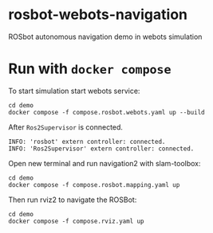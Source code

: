 # rosbot-webots-navigation
ROSbot autonomous navigation demo in webots simulation

# Run with `docker compose`
To start simulation start webots service:
```
cd demo
docker compose -f compose.rosbot.webots.yaml up --build
```

After `Ros2Supervisor` is connected.
```
INFO: 'rosbot' extern controller: connected.
INFO: 'Ros2Supervisor' extern controller: connected.
```

Open new terminal and run navigation2 with slam-toolbox:
```
cd demo
docker compose -f compose.rosbot.mapping.yaml up
```

Then run rviz2 to navigate the ROSBot:
```
cd demo
docker compose -f compose.rviz.yaml up
```